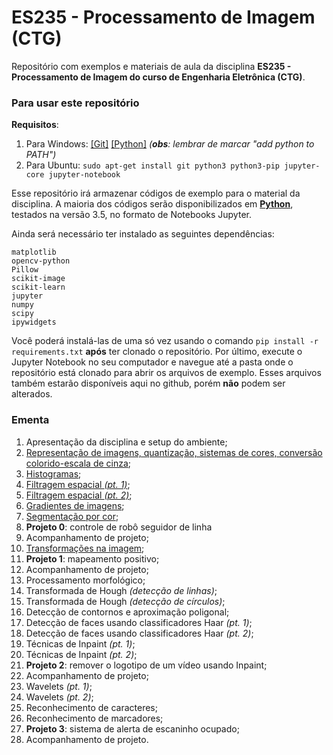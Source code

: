 # ES235 - Processamento de Imagem (CTG)
Repositório com exemplos e materiais de aula da disciplina **ES235 - Processamento de Imagem do curso de Engenharia Eletrônica (CTG)**.

### Para usar este repositório

**Requisitos**:
1. Para Windows: [[Git]](https://github.com/git-for-windows/git/releases/download/v2.20.1.windows.1/Git-2.20.1-64-bit.exe) [[Python]](https://www.python.org/downloads/release/python-352/) *(**obs**: lembrar de marcar "add python to PATH")*
2. Para Ubuntu: `sudo apt-get install git python3 python3-pip jupyter-core jupyter-notebook`

Esse repositório irá armazenar códigos de exemplo para o material da disciplina. A maioria dos códigos serão disponibilizados em [**Python**](https://www.python.org/), testados na versão 3.5, no formato de Notebooks Jupyter. 

Ainda será necessário ter instalado as seguintes dependências:

```
matplotlib
opencv-python
Pillow
scikit-image
scikit-learn
jupyter
numpy
scipy
ipywidgets
```

Você poderá instalá-las de uma só vez usando o comando `pip install -r requirements.txt` **após** ter clonado o repositório. Por último, execute o Jupyter Notebook no seu computador e navegue até a pasta onde o repositório está clonado para abrir os arquivos de exemplo. Esses arquivos também estarão disponíveis aqui no github, porém **não** podem ser alterados.

### Ementa
1. Apresentação da disciplina e setup do ambiente;
2. [Representação de imagens, quantização, sistemas de cores, conversão colorido-escala de cinza](2_representacao);
3. [Histogramas](3_histogramas);
4. [Filtragem espacial *(pt. 1)*](4_filtragem_pt1);
5. [Filtragem espacial *(pt. 2)*](5_filtragem_pt2);
6. [Gradientes de imagens](6_gradientes);
7. [Segmentação por cor](7_segmentacao);
8. **Projeto 0**: controle de robô seguidor de linha
9. Acompanhamento de projeto;
10. [Transformações na imagem](10_transformacoes);
11. **Projeto 1**: mapeamento positivo;
12. Acompanhamento de projeto;
13. Processamento morfológico;
14. Transformada de Hough *(detecção de linhas)*;
15. Transformada de Hough *(detecção de círculos)*;
16. Detecção de contornos e aproximação poligonal;
17. Detecção de faces usando classificadores Haar *(pt. 1)*;
18. Detecção de faces usando classificadores Haar *(pt. 2)*;
19. Técnicas de Inpaint *(pt. 1)*;
20. Técnicas de Inpaint *(pt. 2)*;
21. **Projeto 2**: remover o logotipo de um vídeo usando Inpaint;
22. Acompanhamento de projeto;
23. Wavelets *(pt. 1)*;
24. Wavelets *(pt. 2)*;
25. Reconhecimento de caracteres;
26. Reconhecimento de marcadores;
27. **Projeto 3**: sistema de alerta de escaninho ocupado;
28. Acompanhamento de projeto.
